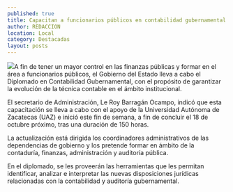 ```yaml
---
published: true
title: Capacitan a funcionarios públicos en contabilidad gubernamental
author: REDACCION
location: Local
category: Destacadas
layout: posts
---
```


![](http://i.imgur.com/7qrHx45m.jpg)A fin de tener un mayor control en las finanzas públicas y formar en el área a funcionarios públicos, el Gobierno del Estado lleva a cabo el Diplomado en Contabilidad Gubernamental, con el propósito de garantizar la evolución de la técnica contable en el ámbito institucional.

El secretario de Administración, Le Roy Barragán Ocampo, indicó que esta capacitación se lleva a cabo con el apoyo de la Universidad Autónoma de Zacatecas (UAZ) e inició este fin de semana, a fin de concluir el 18 de octubre próximo, tras una duración de 150 horas.

La actualización está dirigida los coordinadores administrativos de las dependencias de gobierno y los pretende formar en ámbito de la contaduría, finanzas, administración y auditoría pública.

En el diplomado, se les proveerán las herramientas que les permitan identificar, analizar e interpretar las nuevas disposiciones jurídicas relacionadas con la contabilidad y auditoría gubernamental.
